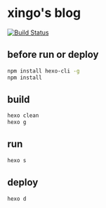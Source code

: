# xingo's blog

[![Build Status](https://travis-ci.org/xingoxu/xingoxu.github.io.svg?branch=source)](https://travis-ci.org/xingoxu/xingoxu.github.io)

## before run or deploy

```bash
npm install hexo-cli -g
npm install
```

## build
```bash
hexo clean
hexo g
```

## run

```bash
hexo s
```

## deploy

```bash
hexo d
```